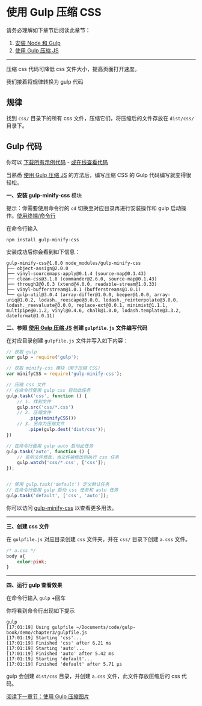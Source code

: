 使用 Gulp 压缩 CSS
================

请务必理解如下章节后阅读此章节：

1. [安装 Node 和 Gulp](chapter1.md)
2. [使用 Gulp 压缩 JS](chapter2.md)

----------


压缩 css 代码可降低 css 文件大小，提高页面打开速度。

我们接着将规律转换为 gulp 代码

规律
---
找到 `css/` 目录下的所有 css 文件，压缩它们，将压缩后的文件存放在 `dist/css/` 目录下。

Gulp 代码
---------

你可以 [下载所有示例代码](https://github.com/nimojs/gulp-book/archive/master.zip) - [或在线查看代码](https://github.com/nimojs/gulp-book/tree/master/demo/chapter3)

当熟悉 [使用 Gulp 压缩 JS](chapter2.md) 的方法后，编写压缩 CSS 的 Gulp 代码编写就变得很轻松。


**一、安装 gulp-minify-css** 模块

提示：你需要使用命令行的 `cd` 切换至对应目录再进行安装操作和 gulp 启动操作。[使用终端/命令行](chapter1.md)

在命令行输入

```
npm install gulp-minify-css
```

安装成功后你会看到如下信息：

```
gulp-minify-css@1.0.0 node_modules/gulp-minify-css
├── object-assign@2.0.0
├── vinyl-sourcemaps-apply@0.1.4 (source-map@0.1.43)
├── clean-css@3.1.8 (commander@2.6.0, source-map@0.1.43)
├── through2@0.6.3 (xtend@4.0.0, readable-stream@1.0.33)
├── vinyl-bufferstream@1.0.1 (bufferstreams@1.0.1)
└── gulp-util@3.0.4 (array-differ@1.0.0, beeper@1.0.0, array-uniq@1.0.2, lodash._reescape@3.0.0, lodash._reinterpolate@3.0.0, lodash._reevaluate@3.0.0, replace-ext@0.0.1, minimist@1.1.1, multipipe@0.1.2, vinyl@0.4.6, chalk@1.0.0, lodash.template@3.3.2, dateformat@1.0.11)
```

**二、参照 [使用 Gulp 压缩 JS](chapter2.md) 创建 `gulpfile.js` 文件编写代码**

在对应目录创建 `gulpfile.js` 文件并写入如下内容：

```js
// 获取 gulp
var gulp = require('gulp');

// 获取 minify-css 模块（用于压缩 CSS）
var minifyCSS = require('gulp-minify-css');

// 压缩 css 文件
// 在命令行使用 gulp css 启动此任务
gulp.task('css', function () {
    // 1. 找到文件
    gulp.src('css/*.css')
    // 2. 压缩文件
        .pipe(minifyCSS())
    // 3. 另存为压缩文件
        .pipe(gulp.dest('dist/css'));
})

// 在命令行使用 gulp auto 启动此任务
gulp.task('auto', function () {
    // 监听文件修改，当文件被修改则执行 css 任务
    gulp.watch('css/*.css', ['css']);
});


// 使用 gulp.task('default') 定义默认任务
// 在命令行使用 gulp 启动 css 任务和 auto 任务
gulp.task('default', ['css', 'auto']);
```

你可以访问 [gulp-minify-css](https://github.com/jonathanepollack/gulp-minify-css) 以查看更多用法。

------

**三、创建 css 文件**

在 `gulpfile.js` 对应目录创建 `css` 文件夹，并在 `css/` 目录下创建 `a.css` 文件。

```css
/* a.css */
body a{
    color:pink;
}
```

--------

**四、运行 gulp 查看效果**

在命令行输入 `gulp` +回车

你将看到命令行出现如下提示

```
gulp
[17:01:19] Using gulpfile ~/Documents/code/gulp-book/demo/chapter3/gulpfile.js
[17:01:19] Starting 'css'...
[17:01:19] Finished 'css' after 6.21 ms
[17:01:19] Starting 'auto'...
[17:01:19] Finished 'auto' after 5.42 ms
[17:01:19] Starting 'default'...
[17:01:19] Finished 'default' after 5.71 μs
```

gulp 会创建 `dist/css` 目录，并创建 `a.css` 文件，此文件存放压缩后的 css 代码。

[阅读下一章节：使用 Gulp 压缩图片](chapter4.md)